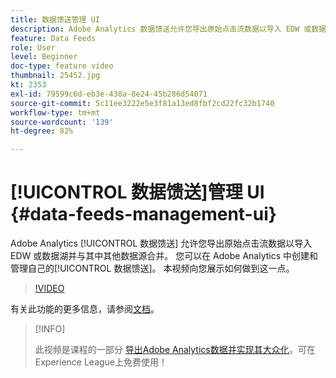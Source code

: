 ```yaml
---
title: 数据馈送管理 UI
description: Adobe Analytics 数据馈送允许您导出原始点击流数据以导入 EDW 或数据湖并与其中其他数据源合并。 您可以在 Adobe Analytics 中创建和管理自己的数据馈送。 本视频向您展示如何做到这一点。
feature: Data Feeds
role: User
level: Beginner
doc-type: feature video
thumbnail: 25452.jpg
kt: 2353
exl-id: 79599c6d-eb3e-438a-8e24-45b286d54071
source-git-commit: 5c11ee3222e5e3f81a13ed8fbf2cd22fc32b1740
workflow-type: tm+mt
source-wordcount: '139'
ht-degree: 82%

---
```


# [!UICONTROL 数据馈送]管理 UI {#data-feeds-management-ui}

Adobe Analytics [!UICONTROL 数据馈送] 允许您导出原始点击流数据以导入 EDW 或数据湖并与其中其他数据源合并。 您可以在 Adobe Analytics 中创建和管理自己的[!UICONTROL 数据馈送]。 本视频向您展示如何做到这一点。

>[!VIDEO](https://video.tv.adobe.com/v/25452/?quality=12)

有关此功能的更多信息，请参阅[文档](https://experienceleague.adobe.com/docs/analytics/export/analytics-data-feed/df-manage-feeds.html?lang=zh-Hans#)。

>[!INFO]
>
> 此视频是课程的一部分 [导出Adobe Analytics数据并实现其大众化](https://experienceleague.adobe.com/?recommended=Analytics-A-1-2022.1.democratizing)，可在Experience League上免费使用！